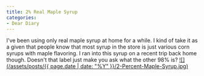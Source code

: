 ```yaml
---
title: 2% Real Maple Syrup
categories:
- Dear Diary
---
```


I've been using only real maple syrup at home for a while. I kind of take it as a given that people know that most syrup in the store is just various corn syrups with maple flavoring. I ran into this syrup on a recent trip back home though. Doesn't that label just make you ask what the other 98% is?
[![](/assets/posts/{{ page.date | date: "%Y" }}/2-Percent-Maple-Syrup.jpg)](http://thingelstad.com/s/2-real-maple-syrup/2-percent-maple-syrup/img)
